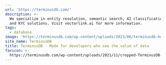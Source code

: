 ```yaml
---
url: 'https://terminusdb.com/'
description: >-
  We specialize in entity resolution, semantic search, AI classification, RAG,
  and KYC solutions. Visit vectorlink.ai for more information.
tags:
  - database
image: 'https://terminusdb.com/wp-content/uploads/2023/06/terminusdb-home-page-og.png'
site_name: TerminusDB
title: TerminusDB - Made for developers who see the value of data
favicon: >-
  https://terminusdb.com/wp-content/uploads/2021/11/cropped-TerminusDB-Symbol-192x192.png
---
```


